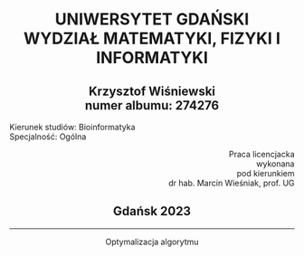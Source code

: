 <center>
<h1>UNIWERSYTET GDAŃSKI<br/>WYDZIAŁ MATEMATYKI, FIZYKI I INFORMATYKI</h1>
</center>

<center><h2>Krzysztof Wiśniewski<br/>numer albumu: 274276</h2></center>

Kierunek studiów: Bioinformatyka<br/> Specjalność: Ogólna

<div style="text-align: right">
Praca licencjacka<br/>
wykonana<br/>
pod kierunkiem<br/>
dr hab. Marcin Wieśniak, prof. UG<br/>
</div>

<center><h2>Gdańsk 2023</h2><center>

---

Optymalizacja algorytmu 